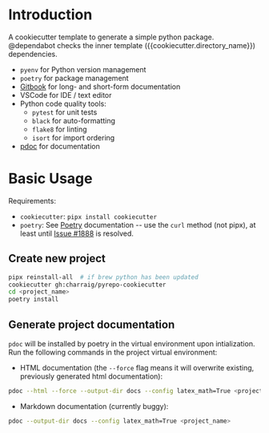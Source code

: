 # Introduction

A cookiecutter template to generate a simple python package. @dependabot checks the inner template ({{cookiecutter.directory_name}}) dependencies.

* `pyenv` for Python version management
* `poetry` for package management
* [Gitbook](https://www.gitbook.io) for long- and short-form documentation
* VSCode for IDE / text editor
* Python code quality tools:
    * `pytest` for unit tests
    * `black` for auto-formatting
    * `flake8` for linting
    * `isort` for import ordering
 * [pdoc](https://pdoc3.github.io/pdoc/) for documentation

# Basic Usage

Requirements:
* `cookiecutter`: `pipx install cookiecutter`
* `poetry`: See [Poetry](https://www.python-poetry.org/docs) documentation -- use the `curl` method (not pipx), at least until [Issue #1888](https://github.com/python-poetry/poetry/issues/1888) is resolved.

## Create new project

```bash
pipx reinstall-all  # if brew python has been updated
cookiecutter gh:charraig/pyrepo-cookiecutter
cd <project_name>
poetry install
```

## Generate project documentation

`pdoc` will be installed by poetry in the virtual environment upon intialization. Run the following commands in the project virtual environment:

* HTML documentation (the `--force` flag means it will overwrite existing, previously generated html documentation):
```bash
pdoc --html --force --output-dir docs --config latex_math=True <project_name>
```
* Markdown documentation (currently buggy):

```bash
pdoc --output-dir docs --config latex_math=True <project_name>
```
